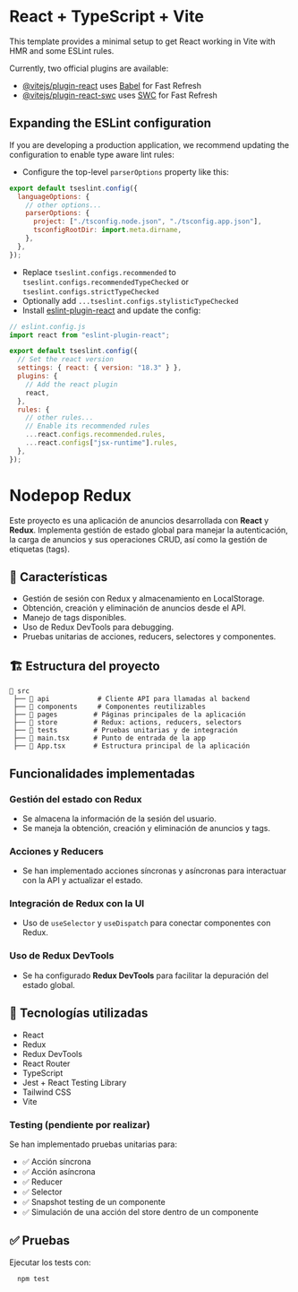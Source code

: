 # React + TypeScript + Vite

This template provides a minimal setup to get React working in Vite with HMR and some ESLint rules.

Currently, two official plugins are available:

- [@vitejs/plugin-react](https://github.com/vitejs/vite-plugin-react/blob/main/packages/plugin-react/README.md) uses [Babel](https://babeljs.io/) for Fast Refresh
- [@vitejs/plugin-react-swc](https://github.com/vitejs/vite-plugin-react-swc) uses [SWC](https://swc.rs/) for Fast Refresh

## Expanding the ESLint configuration

If you are developing a production application, we recommend updating the configuration to enable type aware lint rules:

- Configure the top-level `parserOptions` property like this:

```js
export default tseslint.config({
  languageOptions: {
    // other options...
    parserOptions: {
      project: ["./tsconfig.node.json", "./tsconfig.app.json"],
      tsconfigRootDir: import.meta.dirname,
    },
  },
});
```

- Replace `tseslint.configs.recommended` to `tseslint.configs.recommendedTypeChecked` or `tseslint.configs.strictTypeChecked`
- Optionally add `...tseslint.configs.stylisticTypeChecked`
- Install [eslint-plugin-react](https://github.com/jsx-eslint/eslint-plugin-react) and update the config:

```js
// eslint.config.js
import react from "eslint-plugin-react";

export default tseslint.config({
  // Set the react version
  settings: { react: { version: "18.3" } },
  plugins: {
    // Add the react plugin
    react,
  },
  rules: {
    // other rules...
    // Enable its recommended rules
    ...react.configs.recommended.rules,
    ...react.configs["jsx-runtime"].rules,
  },
});
```
# Nodepop Redux

Este proyecto es una aplicación de anuncios desarrollada con **React** y **Redux**. Implementa gestión de estado global para manejar la autenticación, la carga de anuncios y sus operaciones CRUD, así como la gestión de etiquetas (tags).

## 📌 Características

- Gestión de sesión con Redux y almacenamiento en LocalStorage.
- Obtención, creación y eliminación de anuncios desde el API.
- Manejo de tags disponibles.
- Uso de Redux DevTools para debugging.
- Pruebas unitarias de acciones, reducers, selectores y componentes.


## 🏗️ Estructura del proyecto

```
📂 src
 ├── 📁 api            # Cliente API para llamadas al backend
 ├── 📁 components     # Componentes reutilizables
 ├── 📁 pages         # Páginas principales de la aplicación
 ├── 📁 store         # Redux: actions, reducers, selectors
 ├── 📁 tests         # Pruebas unitarias y de integración
 ├── 📄 main.tsx      # Punto de entrada de la app
 ├── 📄 App.tsx       # Estructura principal de la aplicación
```

## Funcionalidades implementadas

###  Gestión del estado con Redux

- Se almacena la información de la sesión del usuario.
- Se maneja la obtención, creación y eliminación de anuncios y tags.

###  Acciones y Reducers

- Se han implementado acciones síncronas y asíncronas para interactuar con la API y actualizar el estado.

###  Integración de Redux con la UI

- Uso de `useSelector` y `useDispatch` para conectar componentes con Redux.

###  Uso de Redux DevTools

- Se ha configurado **Redux DevTools** para facilitar la depuración del estado global.

## 📌 Tecnologías utilizadas

- React
- Redux
- Redux DevTools
- React Router
- TypeScript
- Jest + React Testing Library
- Tailwind CSS
- Vite

###  Testing (pendiente por realizar)

Se han implementado pruebas unitarias para:

- ✅ Acción síncrona
- ✅ Acción asíncrona
- ✅ Reducer
- ✅ Selector
- ✅ Snapshot testing de un componente
- ✅ Simulación de una acción del store dentro de un componente

## ✅ Pruebas

Ejecutar los tests con:

```sh
  npm test
```
